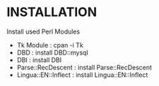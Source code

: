 # INSTALLATION

Install used Perl Modules

- Tk Module : cpan -i Tk
- DBD : install DBD::mysql
- DBI : install DBI
- Parse::RecDescent : install Parse::RecDescent
- Lingua::EN::Inflect : install Lingua::EN::Inflect
